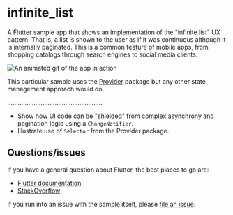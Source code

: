 # infinite_list

A Flutter sample app that shows an implementation of the "infinite list" UX pattern. That is,
a list is shown to the user as if it was continuous although it is internally paginated.
This is a common feature of mobile apps, from shopping catalogs through search engines
to social media clients.

![An animated gif of the app in action](https://user-images.githubusercontent.com/919717/81858860-3a1e3280-9519-11ea-8e9c-9d22ac1bf0ed.gif)

This particular sample uses the [Provider][] package but any other state management approach
would do.

[Provider]: https://pub.dev/packages/provider
......................................................
* Show how UI code can be "shielded" from complex asynchrony and pagination logic using
  a `ChangeNotifier`.
* Illustrate use of `Selector` from the Provider package.

## Questions/issues

If you have a general question about Flutter, the best places to go are:

* [Flutter documentation](https://flutter.dev/)
* [StackOverflow](https://stackoverflow.com/questions/tagged/flutter)

If you run into an issue with the sample itself, please
[file an issue](https://github.com/flutter/samples/issues).
